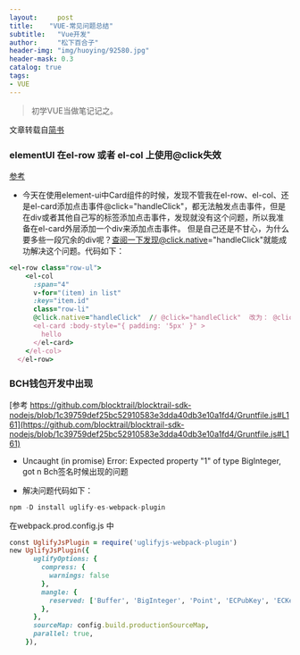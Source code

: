 ```yaml
---
layout:     post
title:    "VUE-常见问题总结"
subtitle:   "Vue开发"
author:     "松下百合子"
header-img: "img/huoying/92580.jpg"
header-mask: 0.3
catalog: true
tags:
- VUE
---
```


> 初学VUE当做笔记记之。

文章转载自[简书](https://element.eleme.cn/#/zh-CN/component/layout) 



### elementUI 在el-row 或者 el-col 上使用@click失效

[参考](https://www.jianshu.com/p/39553cc705ea) 

- 今天在使用element-ui中Card组件的时候，发现不管我在el-row、el-col、还是el-card添加点击事件@click="handleClick"，都无法触发点击事件，但是在div或者其他自己写的标签添加点击事件，发现就没有这个问题，所以我准备在el-card外层添加一个div来添加点击事件。
但是自己还是不甘心，为什么要多些一段冗余的div呢？查阅一下发现@click.native="handleClick"就能成功解决这个问题。代码如下：

```ruby
<el-row class="row-ul">
    <el-col
      :span="4"
      v-for="(item) in list"
      :key="item.id"
      class="row-li"
      @click.native="handleClick"  // @click="handleClick"  改为： @click.native="handleClick" >
      <el-card :body-style="{ padding: '5px' }" >
        hello
      </el-card>
    </el-col>
  </el-row>
```


### BCH钱包开发中出现

[参考 https://github.com/blocktrail/blocktrail-sdk-nodejs/blob/1c39759def25bc52910583e3dda40db3e10a1fd4/Gruntfile.js#L161](https://github.com/blocktrail/blocktrail-sdk-nodejs/blob/1c39759def25bc52910583e3dda40db3e10a1fd4/Gruntfile.js#L161) 

- Uncaught (in promise) Error: Expected property "1" of type BigInteger, got n  Bch签名时候出现的问题

- 解决问题代码如下：

```javascript
npm -D install uglify-es-webpack-plugin
```

在webpack.prod.config.js 中

```ruby
const UglifyJsPlugin = require('uglifyjs-webpack-plugin')
new UglifyJsPlugin({
      uglifyOptions: {
        compress: {
          warnings: false
        },
        mangle: {
          reserved: ['Buffer', 'BigInteger', 'Point', 'ECPubKey', 'ECKey', 'sha512_asm', 'asm', 'ECPair', 'HDNode']
        },
      },
      sourceMap: config.build.productionSourceMap,
      parallel: true,
    }),
```




















